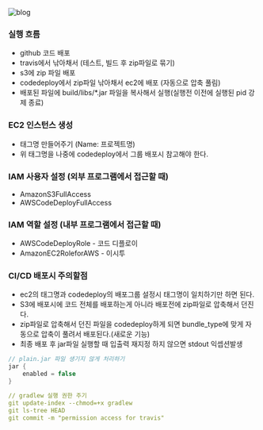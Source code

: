 
![blog](https://postfiles.pstatic.net/MjAyMTEyMjFfNDIg/MDAxNjQwMDc3ODQ1NjI3.E2EKQ8_xdv7Woclhq5nerAwC0815DtbkTXLhIraIqwEg.swSqKiM0n-ZRWQSTFfjzdfYhT-3muMwmx24dDZSSRzwg.PNG.getinthere/Screenshot_18.png)

### 실행 흐름
- github 코드 배포
- travis에서 낚아채서 (테스트, 빌드 후 zip파일로 묶기)
- s3에 zip 파일 배포
- codedeploy에서 zip파일 낚아채서 ec2에 배포 (자동으로 압축 풀림)
- 배포된 파일에 build/libs/*.jar 파일을 복사해서 실행(실행전 이전에 실행된 pid 강제 종료)

### EC2 인스턴스 생성
- 태그명 만들어주기 (Name: 프로젝트명)
- 위 태그명을 나중에 codedeploy에서 그룹 배포시 참고해야 한다.

### IAM 사용자 설정 (외부 프로그램에서 접근할 때)
- AmazonS3FullAccess
- AWSCodeDeployFullAccess

### IAM 역할 설정 (내부 프로그램에서 접근할 때)
- AWSCodeDeployRole   - 코드 디플로이
- AmazonEC2RoleforAWS - 이시투

### CI/CD 배포시 주의할점
- ec2의 태그명과 codedeploy의 배포그룹 설정시 태그명이 일치하기만 하면 된다.
- S3에 배포시에 코드 전체를 배포하는게 아니라 배포전에 zip파일로 압축해서 던진다.
- zip파일로 압축해서 던진 파일을 codedeploy하게 되면 bundle_type에 맞게 자동으로 압축이 풀려서 배포된다.(새로운 기능)
- 최종 배포 후 jar파일 실행할 때 입출력 재지정 하지 않으면 stdout 익셉션발생

```gradle
// plain.jar 파일 생기지 않게 처리하기
jar {
	enabled = false 
}
```

```yml
// gradlew 실행 권한 주기
git update-index --chmod=+x gradlew
git ls-tree HEAD
git commit -m "permission access for travis"
```
